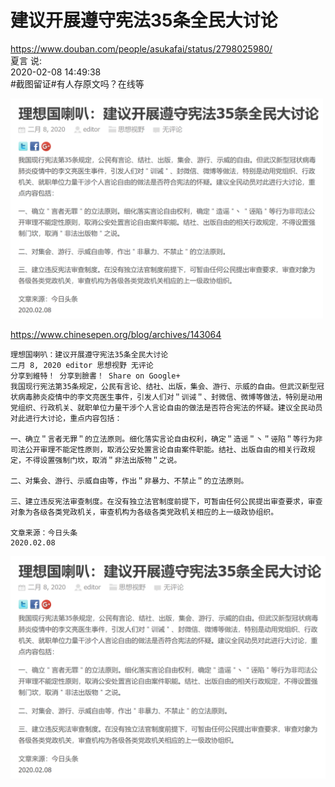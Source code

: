 # 建议开展遵守宪法35条全民大讨论


https://www.douban.com/people/asukafai/status/2798025980/  
夏言 说:  
2020-02-08 14:49:38  
#截图留证#有人存原文吗？在线等  

<img src="https://github.com/markmeloon/GFW/blob/master/2020/2020-02-08_%E9%81%B5%E5%AE%88%E5%AE%AA%E6%B3%95/01.png?raw=true" width=500>

https://www.chinesepen.org/blog/archives/143064

```
理想国喇叭：建议开展遵守宪法35条全民大讨论
二月 8, 2020 editor 思想视野 无评论
分享到維特！ 分享到臉書！ Share on Google+
我国现行宪法第35条规定，公民有言论、结社、出版，集会、游行、示威的自由。但武汉新型冠状病毒肺炎疫情中的李文亮医生事件，引发人们对＂训诫＂、封微信、微博等做法，特别是动用党组织、行政机关、就职单位力量干涉个人言论自由的做法是否符合宪法的怀疑。建议全民动员对此进行大讨论，重点内容包括：

一、确立＂言者无罪＂的立法原则。细化落实言论自由权利，确定＂造谣＂丶＂诬陷＂等行为非司法公开审理不能定性原则，取消公安处置言论自由案件职能。结社、出版自由的相关行政规定，不得设置强制门坎，取消＂非法出版物＂之说。

二、对集会、游行、示威自由等，作出＂非暴力、不禁止＂的立法原则。

三、建立违反宪法审查制度。在没有独立法官制度前提下，可暂由任何公民提出审查要求，审查对象为各级各类党政机关，审查机构为各级各类党政机关相应的上一级政协组织。

文章来源：今日头条
2020.02.08
```

<img src="https://github.com/markmeloon/GFW/blob/master/2020/2020-02-08_%E9%81%B5%E5%AE%88%E5%AE%AA%E6%B3%95/01.png?raw=true">

